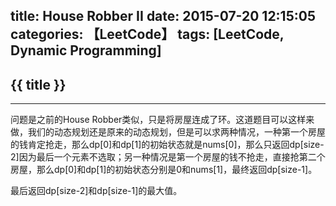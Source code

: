 title: House Robber II
date: 2015-07-20 12:15:05
categories: 【LeetCode】
tags: [LeetCode, Dynamic Programming]
---
## {{ title }} ##

---

问题是之前的House Robber类似，只是将房屋连成了环。这道题目可以这样来做，我们的动态规划还是原来的动态规划，但是可以求两种情况，一种第一个房屋的钱肯定抢走，那么dp[0]和dp[1]的初始状态就是nums[0]，那么只返回dp[size-2]因为最后一个元素不选取；另一种情况是第一个房屋的钱不抢走，直接抢第二个房屋，那么dp[0]和dp[1]的初始状态分别是0和nums[1]，最终返回dp[size-1]。

最后返回dp[size-2]和dp[size-1]的最大值。